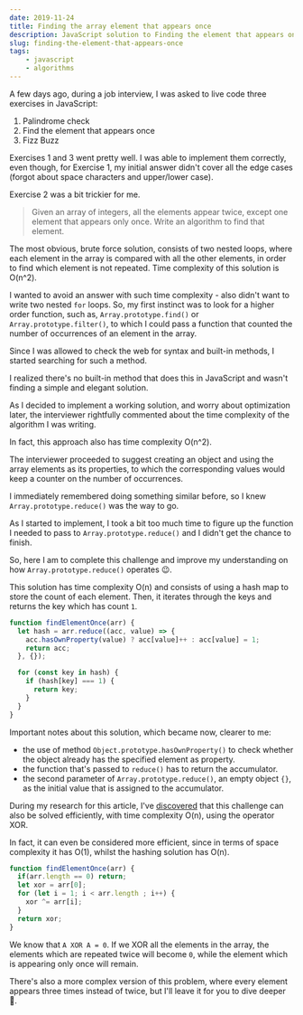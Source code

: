 ```yaml
---
date: 2019-11-24
title: Finding the array element that appears once
description: JavaScript solution to Finding the element that appears once in an array problem
slug: finding-the-element-that-appears-once
tags:
    - javascript
    - algorithms
---
```


A few days ago, during a job interview, I was asked to live code three exercises
in JavaScript:

1. Palindrome check
2. Find the element that appears once
3. Fizz Buzz

Exercises 1 and 3 went pretty well. I was able to implement them correctly, even
though, for Exercise 1, my initial answer didn't cover all the edge cases
(forgot about space characters and upper/lower case).

Exercise 2 was a bit trickier for me.

>Given an array of integers, all the elements appear twice, except one element
>that appears only once. Write an algorithm to find that element.

The most obvious, brute force solution, consists of two nested loops, where each
element in the array is compared with all the other elements, in order to find
which element is not repeated. Time complexity of this solution is O(n^2).

I wanted to avoid an answer with such time complexity - also didn't want to
write two nested `for` loops. So, my first instinct was to look for a higher
order function, such as, `Array.prototype.find()` or `Array.prototype.filter()`,
to which I could pass a function that counted the number of occurrences of an
element in the array.

Since I was allowed to check the web for syntax and built-in methods, I started
searching for such a method.

I realized there's no built-in method that does this in JavaScript and wasn't
finding a simple and elegant solution.

As I decided to implement a working solution, and worry about optimization
later, the interviewer rightfully commented about the time complexity of the
algorithm I was writing.

In fact, this approach also has time complexity O(n^2).

The interviewer proceeded to suggest creating an object and using the array
elements as its properties, to which the corresponding values would keep a
counter on the number of occurrences. 

I immediately remembered doing something similar before, so I knew
`Array.prototype.reduce()` was the way to go.

As I started to implement, I took a bit too much time to figure up the function
I needed to pass to `Array.prototype.reduce()` and I didn't get the chance to
finish.

So, here I am to complete this challenge and improve my understanding on how
`Array.prototype.reduce()` operates 😉.

This solution has time complexity O(n) and consists of using a hash map to store
the count of each element. Then, it iterates through the keys and returns the
key which has count `1`.

```js
function findElementOnce(arr) {
  let hash = arr.reduce((acc, value) => {
    acc.hasOwnProperty(value) ? acc[value]++ : acc[value] = 1;
    return acc;
  }, {});

  for (const key in hash) {
    if (hash[key] === 1) {
      return key;
    }
  }
}
```

Important notes about this solution, which became now, clearer to me:

- the use of method `Object.prototype.hasOwnProperty()` to check whether the
  object already has the specified element as property.
- the function that's passed to `reduce()` has to return the accumulator.
- the second parameter of `Array.prototype.reduce()`, an empty object `{}`, as
  the initial value that is assigned to the accumulator.

During my research for this article, I've
[discovered](https://algorithms.tutorialhorizon.com/find-the-only-element-in-array-which-appears-only-once/)
that this challenge can also be solved efficiently, with time complexity O(n),
using the operator XOR.

In fact, it can even be considered more efficient, since in terms of space
complexity it has O(1), whilst the hashing solution has O(n).

```js
function findElementOnce(arr) {
  if(arr.length == 0) return;
  let xor = arr[0];
  for (let i = 1; i < arr.length ; i++) {
    xor ^= arr[i];
  }
  return xor;
}
```

We know that `A XOR A = 0`. If we XOR all the elements in the array, the
elements which are repeated twice will become `0`, while the element which
is appearing only once will remain.

There's also a more complex version of this problem, where every element appears
three times instead of twice, but I'll leave it for you to dive deeper 🌊.